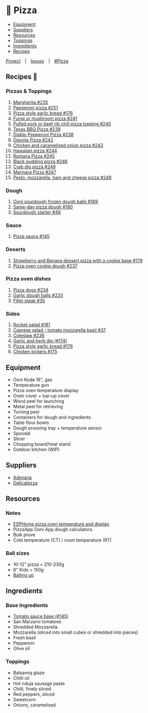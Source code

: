 # 🍕 Pizza

- [Equipment](#equipment)
- [Suppliers](#Suppliers)
- [Resources](#Resources)
- [Toppings](#Toppings)
- [Ingredients](#Ingredients)
- [Recipes](#Recipes)

[Project](https://github.com/jcallaghan/Recipes/projects/4) | [Issues]() | [#Pizza](https://github.com/jcallaghan/Recipes/issues?q=label%3APizza)

## Recipes 🤩

### Pizzas & Toppings
1. [Margherita #235](https://github.com/jcallaghan/Recipes/issues/235)
1. [Pepperoni pizza #251](https://github.com/jcallaghan/Recipes/issues/251) 
1. [Pizza style garlic bread #176](https://github.com/jcallaghan/Recipes/issues/176)
1. [Fungi or mushroom pizza #241](https://github.com/jcallaghan/Recipes/issues/241)
1. [Pulled pork or beef rib chill pizza topping #240](https://github.com/jcallaghan/Recipes/issues/240)
1. [Texas BBQ Pizza #239](https://github.com/jcallaghan/Recipes/issues/239)
1. [Diablo Pepperoni Pizza #238](https://github.com/jcallaghan/Recipes/issues/238)
1. [Diavola Pizza #242](https://github.com/jcallaghan/Recipes/issues/242)
1. [Chicken and caramelized onion pizza #243](https://github.com/jcallaghan/Recipes/issues/243)
1. [Hawaiian pizza #244](https://github.com/jcallaghan/Recipes/issues/244)
1. [Romana Pizza #245](https://github.com/jcallaghan/Recipes/issues/245)
1. [Black pudding pizza #246](https://github.com/jcallaghan/Recipes/issues/246)
1. [Crab dip pizza #249](https://github.com/jcallaghan/Recipes/issues/249)
1. [Marinara Pizza #247](https://github.com/jcallaghan/Recipes/issues/247)
1. [Pesto, mozzarella, ham and cheese pizza #248](https://github.com/jcallaghan/Recipes/issues/248)

### Dough
1. [Ooni sourdough frozen dough balls #169](https://github.com/jcallaghan/Recipes/issues/169)
1. [Same-day pizza dough #180](https://github.com/jcallaghan/Recipes/issues/180)
1. [Sourdough starter #48](https://github.com/jcallaghan/Recipes/issues/48)
### Sauce 
1. [Pizza sauce #145](https://github.com/jcallaghan/Recipes/issues/145)

### Deserts
1. [Strawberry and Banana dessert pizza with a cookie base #179](https://github.com/jcallaghan/Recipes/issues/179)
1. [Pizza oven cookie dough #237](https://github.com/jcallaghan/Recipes/issues/237)

### Pizza oven dishes
1. [Pizza dogs #234](https://github.com/jcallaghan/Recipes/issues/234)
1. [Garlic dough balls #233](https://github.com/jcallaghan/Recipes/issues/233)
1. [Fillet steak #35](https://github.com/jcallaghan/Recipes/issues/35)

### Sides 
1. [Rocket salad #181](https://github.com/jcallaghan/Recipes/issues/181)
1. [Caprese salad - tomato mozzarella basil #37](https://github.com/jcallaghan/Recipes/issues/37)
1. [Coleslaw #236](https://github.com/jcallaghan/Recipes/issues/236)
1. [Garlic and herb dip (#174)](https://github.com/jcallaghan/Recipes/issues/174)
1. [Pizza style garlic bread #176](https://github.com/jcallaghan/Recipes/issues/176)
1. [Chicken kickers #175](https://github.com/jcallaghan/Recipes/issues/175)


## Equipment
- Ooni Koda 16", gas
- Temperature gun
- Pizza oven temperature display
- Oven cover + top-up cover
- Wood peel for launching
- Metal peel for retrieving
- Turning peel
- Containers for dough and ingredients
- Table flour bowls
- Dough prooving tray + temperature sensor
- Spoodal
- Slicer
- Chopping board/heat stand
- Outdoor kitchen (WIP)

## Suppliers
- [Adimaria](https://www.adimaria.co.uk/)
- [Delicatezza](https://www.delicatezza.co.uk/collections/home-pizza-making)


## Resources

### Notes
- [ESPHome pizza oven temperature and display](https://github.com/jcallaghan/home-assistant-config/issues/288)
- PizzaApp Ooni App dough calculators.
- Bulk prove
- Cold temperature (CT) / room temperature (RT)

### Ball sizes
- 10-12" pizza = 210-230g
- 8" Kids = 150g
- [Balling up](https://www.youtube.com/watch?v=VusTc9DnqOA)


## Ingredients

### Base Ingredients
- [Tomato sauce base (#145)](https://github.com/jcallaghan/Recipes/issues/145) 
- San Marzano tomatoes
- Shredded Mozzarella
- Mozzarella (sliced into small cubes or shredded into pieces)
- Fresh basil 
- Pepperoni
- Olive oil

### Toppings
- Balsamiq glaze
- Chilli oil
- Hot nduja sausage paste
- Chilli, finely sliced
- Red peppers, sliced
- Sweetcorn
- Onions, caramelised 

